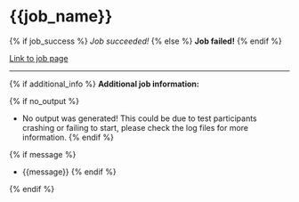 # {{job_name}}

{% if job_success %}
_Job succeeded!_
{% else %}
**Job failed!**
{% endif %}

[Link to job page]({[job_link]})

---

{% if additional_info %}
**Additional job information:**

{% if no_output %}
- No output was generated! This could be due to test participants crashing or failing to start, please check the log files for more information.
{% endif %}

{% if message %}
- {{message}}
{% endif %}

{% endif %}

